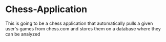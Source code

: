 # Chess-Application
 This is going to be a chess application that automatically pulls a given user's games from chess.com and stores them on a database where they can be analyzed
